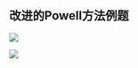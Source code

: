 ## 改进的Powell方法例题


<div grid="~ cols-2 gap-4">


<div class="mt-5 text-sm">

![](https://cdn.sa.net/2024/05/23/S8DtMgTAuEzLdQv.webp)

</div>

<div>

![](https://cdn.sa.net/2024/05/23/KNIMUGHvEb79i4o.webp)

</div>

</div>